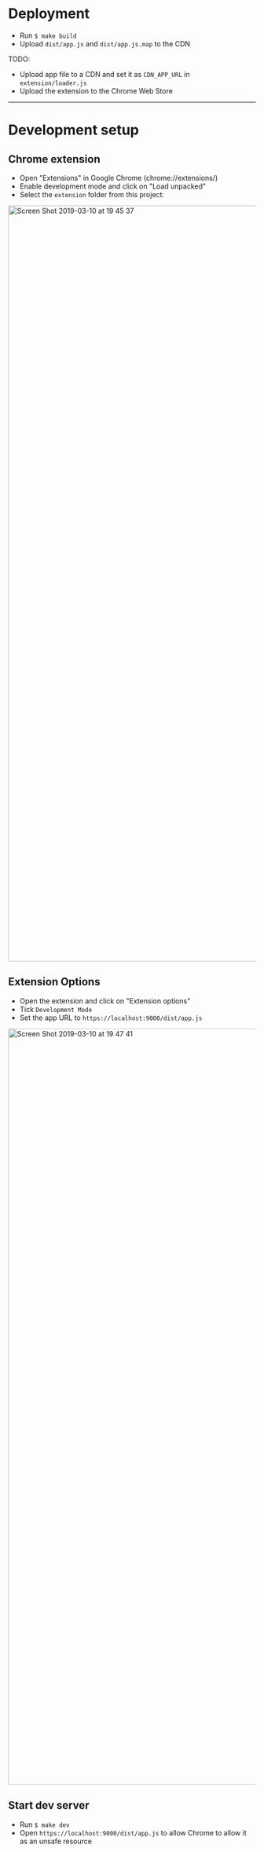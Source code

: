 # Deployment

* Run `$ make build`
* Upload `dist/app.js` and `dist/app.js.map` to the CDN

TODO:
* Upload app file to a CDN and set it as `CDN_APP_URL` in `extension/loader.js`
* Upload the extension to the Chrome Web Store

---
# Development setup

## Chrome extension
* Open "Extensions" in Google Chrome (chrome://extensions/)
* Enable development mode and click on "Load unpacked"
* Select the `extension` folder from this project:
<img width="1539" alt="Screen Shot 2019-03-10 at 19 45 37" src="https://user-images.githubusercontent.com/5756475/54090554-446cfb80-436d-11e9-991b-3215db68d39b.png">


## Extension Options
* Open the extension and click on "Extension options"
* Tick `Development Mode`
* Set the app URL to `https://localhost:9000/dist/app.js`
<img width="1540" alt="Screen Shot 2019-03-10 at 19 47 41" src="https://user-images.githubusercontent.com/5756475/54090609-ee4c8800-436d-11e9-91bd-6372d5cdbc2b.png">

## Start dev server
* Run `$ make dev`
* Open `https://localhost:9000/dist/app.js` to allow Chrome to allow it as an unsafe resource